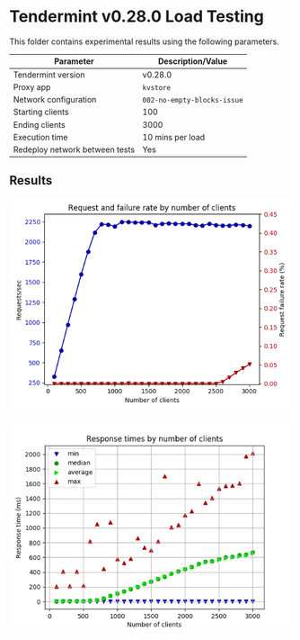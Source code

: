 # Tendermint v0.28.0 Load Testing

This folder contains experimental results using the following parameters.

| Parameter | Description/Value |
| --- | --- |
| Tendermint version | v0.28.0 |
| Proxy app | `kvstore` |
| Network configuration | `002-no-empty-blocks-issue` |
| Starting clients | 100 |
| Ending clients | 3000 |
| Execution time | 10 mins per load |
| Redeploy network between tests | Yes |

## Results

![Request and failure rate versus number of clients](./plots/request_rate.png)

![Response times versus number of clients](./plots/response_times.png)
